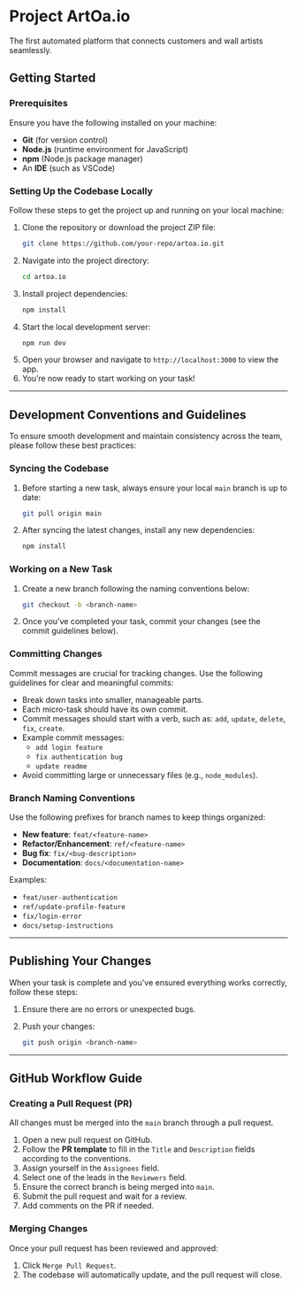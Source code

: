 # Project ArtOa.io

The first automated platform that connects customers and wall artists seamlessly.

## Getting Started

### Prerequisites

Ensure you have the following installed on your machine:

-   **Git** (for version control)
-   **Node.js** (runtime environment for JavaScript)
-   **npm** (Node.js package manager)
-   An **IDE** (such as VSCode)

### Setting Up the Codebase Locally

Follow these steps to get the project up and running on your local machine:

1. Clone the repository or download the project ZIP file:
    ```bash
    git clone https://github.com/your-repo/artoa.io.git
    ```
2. Navigate into the project directory:
    ```bash
    cd artoa.io
    ```
3. Install project dependencies:
    ```bash
    npm install
    ```
4. Start the local development server:
    ```bash
    npm run dev
    ```
5. Open your browser and navigate to `http://localhost:3000` to view the app.
6. You’re now ready to start working on your task!

---

## Development Conventions and Guidelines

To ensure smooth development and maintain consistency across the team, please follow these best practices:

### Syncing the Codebase

1. Before starting a new task, always ensure your local `main` branch is up to date:

    ```bash
    git pull origin main
    ```

2. After syncing the latest changes, install any new dependencies:

    ```bash
    npm install
    ```

### Working on a New Task

1. Create a new branch following the naming conventions below:

    ```bash
    git checkout -b <branch-name>
    ```

2. Once you’ve completed your task, commit your changes (see the commit guidelines
   below).

### Committing Changes

Commit messages are crucial for tracking changes. Use the following guidelines for clear and meaningful commits:

-   Break down tasks into smaller, manageable parts.
-   Each micro-task should have its own commit.
-   Commit messages should start with a verb, such as: `add`, `update`, `delete`,
    `fix`, `create`.
-   Example commit messages:
    -   `add login feature`
    -   `fix authentication bug`
    -   `update readme`
-   Avoid committing large or unnecessary files (e.g., `node_modules`).

### Branch Naming Conventions

Use the following prefixes for branch names to keep things organized:

-   **New feature**: `feat/<feature-name>`
-   **Refactor/Enhancement**: `ref/<feature-name>`
-   **Bug fix**: `fix/<bug-description>`
-   **Documentation**: `docs/<documentation-name>`

Examples:

-   `feat/user-authentication`
-   `ref/update-profile-feature`
-   `fix/login-error`
-   `docs/setup-instructions`

---

## Publishing Your Changes

When your task is complete and you've ensured everything works correctly, follow
these steps:

1. Ensure there are no errors or unexpected bugs.
2. Push your changes:

    ```bash
    git push origin <branch-name>
    ```

---

## GitHub Workflow Guide

### Creating a Pull Request (PR)

All changes must be merged into the `main` branch through a pull request.

1. Open a new pull request on GitHub.
2. Follow the **PR template** to fill in the `Title` and `Description` fields
   according to the conventions.
3. Assign yourself in the `Assignees` field.
4. Select one of the leads in the `Reviewers` field.
5. Ensure the correct branch is being merged into `main`.
6. Submit the pull request and wait for a review.
7. Add comments on the PR if needed.

### Merging Changes

Once your pull request has been reviewed and approved:

1. Click `Merge Pull Request`.
2. The codebase will automatically update, and the pull request will close.
